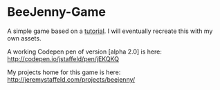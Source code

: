 # BeeJenny-Game
A simple game based on a <a href="http://www.lostdecadegames.com/how-to-make-a-simple-html5-canvas-game/">tutorial</a>. I will eventually recreate this with my own assets.

A working Codepen pen of version [alpha 2.0] is here: <a href="http://codepen.io/jstaffeld/pen/jEKQKQ">http://codepen.io/jstaffeld/pen/jEKQKQ</a>

My projects home for this game is here: <a href="http://jeremystaffeld.com/projects/beejenny/">http://jeremystaffeld.com/projects/beejenny/</a>
